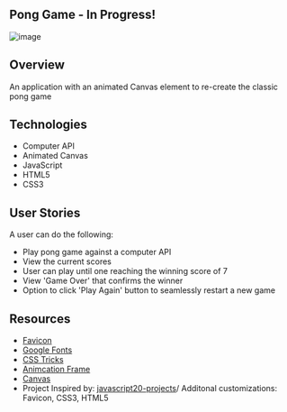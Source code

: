 ## Pong Game - In Progress! 
![image](https://user-images.githubusercontent.com/62185859/119881680-2c083d80-bef3-11eb-8597-37760edb4ab7.png)

## Overview
An application with an animated Canvas element to re-create the classic pong game


## Technologies 
- Computer API
- Animated Canvas 
- JavaScript
- HTML5
- CSS3


## User Stories
A user can do the following:
- Play pong game against a computer API
- View the current scores 
- User can play until one reaching the winning score of 7
- View 'Game Over' that confirms the winner
- Option to click 'Play Again' button to seamlessly restart a new game
 

## Resources
- [Favicon](https://icon-icons.com/)
- [Google Fonts](https://fonts.google.com/)
- [CSS Tricks](https://css-tricks.com/using-requestanimationframe/)
- [Animcation Frame](https://developers.google.com/web/fundamentals/performance/rendering/optimize-javascript-execution)
- [Canvas](https://developer.mozilla.org/en-US/docs/Web/API/CanvasRenderingContext2D) 
- Project Inspired by: [javascript20-projects](https://github.com/zero-to-mastery/javascript20-projects)/ Additonal customizations: Favicon, CSS3, HTML5


